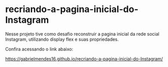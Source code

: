 # recriando-a-pagina-inicial-do-Instagram

Nesse projeto tive como desafio reconstruir a pagina inicial da rede social Instagram, utilizando display flex e suas propriedades.

Confira acessando o link abaixo: 

https://gabrielmendes16.github.io/recriando-a-pagina-inicial-do-Instagram/
